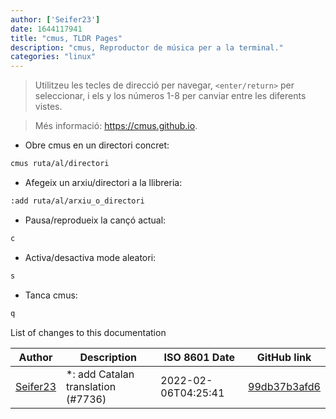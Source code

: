 ```yaml
---
author: ['Seifer23']
date: 1644117941
title: "cmus, TLDR Pages"
description: "cmus, Reproductor de música per a la terminal."
categories: "linux"
---
```

> Utilitzeu les tecles de direcció per navegar, `<enter/return>` per seleccionar, i els y los números 1-8 per canviar entre les diferents vistes.

> Més informació: <https://cmus.github.io>.

- Obre cmus en un directori concret:

```bash
cmus ruta/al/directori
```

- Afegeix un arxiu/directori a la llibreria:

```bash
:add ruta/al/arxiu_o_directori
```

- Pausa/reprodueix la cançó actual:

```bash
c
```

- Activa/desactiva mode aleatori:

```bash
s
```

- Tanca cmus:

```bash
q
```
List of changes to this documentation


Author | Description | ISO 8601 Date | GitHub link
------|-----|-----|-----
[Seifer23](mailto:48915360+Seifer23@users.noreply.github.com) | *: add Catalan translation (#7736) | 2022-02-06T04:25:41 | [99db37b3afd6](https://github.com/tldr-pages/tldr/commit/99db37b3afd6dba836a6d94e4688601fdb3bac98)

